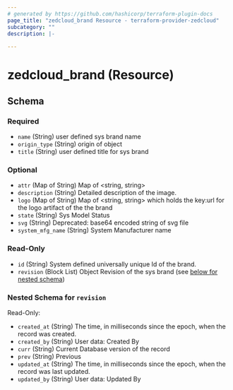 ```yaml
---
# generated by https://github.com/hashicorp/terraform-plugin-docs
page_title: "zedcloud_brand Resource - terraform-provider-zedcloud"
subcategory: ""
description: |-
  
---
```


# zedcloud_brand (Resource)





<!-- schema generated by tfplugindocs -->
## Schema

### Required

- `name` (String) user defined sys brand name
- `origin_type` (String) origin of object
- `title` (String) user defined title for sys brand

### Optional

- `attr` (Map of String) Map of <string, string>
- `description` (String) Detailed description of the image.
- `logo` (Map of String) Map of <string, string> which holds the key:url for the logo artifact of the the brand
- `state` (String) Sys Model Status
- `svg` (String) Deprecated: base64 encoded string of svg file
- `system_mfg_name` (String) System Manufacturer name

### Read-Only

- `id` (String) System defined universally unique Id of the brand.
- `revision` (Block List) Object Revision  of the sys brand (see [below for nested schema](#nestedblock--revision))

<a id="nestedblock--revision"></a>
### Nested Schema for `revision`

Read-Only:

- `created_at` (String) The time, in milliseconds since the epoch, when the record was created.
- `created_by` (String) User data: Created By
- `curr` (String) Current Database version of the record
- `prev` (String) Previous
- `updated_at` (String) The time, in milliseconds since the epoch, when the record was last updated.
- `updated_by` (String) User data: Updated By
